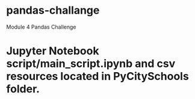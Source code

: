 # pandas-challange
Module 4 Pandas Challenge
# Jupyter Notebook script/main_script.ipynb and csv resources located in PyCitySchools folder.
